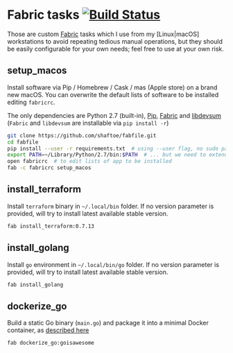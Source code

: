 # Fabric tasks [![Build Status](https://travis-ci.org/shaftoe/fabfile.svg?branch=master)](https://travis-ci.org/shaftoe/fabfile)

Those are custom [Fabric](http://www.fabfile.org/) tasks which I use from my [Linux|macOS] workstations to avoid repeating tedious manual operations, but they should be easily configurable for your own needs; feel free to use at your own risk.

## setup_macos

Install software via Pip / Homebrew / Cask / mas (Apple store) on a brand new macOS. You can overwrite the default lists of software to be installed editing `fabricrc`.

The only dependencies are Python 2.7 (built-in), [Pip](http://stackoverflow.com/questions/17271319/how-to-install-pip-on-mac-os-x), [Fabric](http://www.fabfile.org/) and [libdevsum](https://github.com/shaftoe/libdevsum) (`Fabric` and `libdevsum` are installable via `pip install -r`)

```bash
git clone https://github.com/shaftoe/fabfile.git
cd fabfile
pip install --user -r requirements.txt  # using --user flag, no sudo password is required
export PATH=~/Library/Python/2.7/bin:$PATH  # ... but we need to extend PATH env variable
open fabricrc  # to edit lists of app to be installed
fab -c fabricrc setup_macos
```

## install_terraform

Install `terraform` binary in `~/.local/bin` folder. If no version parameter is provided, will try to install latest available stable version.

```bash
fab install_terraform:0.7.13
```

## install_golang

Install `go` environment in `~/.local/bin/go` folder. If no version parameter is provided, will try to install latest available stable version.

```bash
fab install_golang
```

## dockerize_go

Build a static Go binary (`main.go`) and package it into a minimal Docker container, as [described here](https://blog.codeship.com/building-minimal-docker-containers-for-go-applications/)

```bash
fab dockerize_go:goisawesome
```